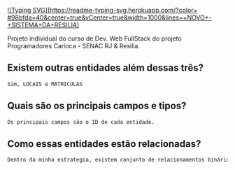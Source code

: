 [![Typing SVG](https://readme-typing-svg.herokuapp.com/?color= #98bfda=40&center=true&vCenter=true&width=1000&lines=+NOVO+-+SISTEMA+DA+RESILIA)](https://git.io/typing-svg)


Projeto individual do curso de Dev. Web FullStack do projeto Programadores Carioca - SENAC RJ & Resilia.

## Existem outras entidades além dessas três?

```sh
Sim, LOCAIS e MATRICULAS
```

## Quais são os principais campos e tipos?

```sh
Os principais campos são o ID de cada entidade. 
```

## Como essas entidades estão relacionadas?

```sh
Dentro da minha estrategia, existem conjunto de relacionamentos binários.
```

